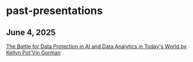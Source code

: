 # past-presentations

## June 4, 2025

[The Battle for Data Protection in AI and Data Analytics in Today's World by Kellyn Pot'Vin Gorman](https://github.com/Dbakevlar/Presentations2025/blob/main/The%20Battle%20for%20Data%20in%2030%20min.pdf)

